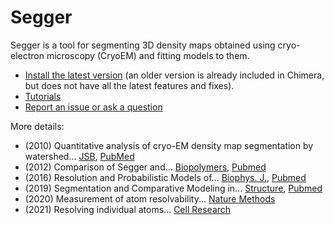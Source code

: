# Segger

Segger is a tool for segmenting 3D density maps obtained using cryo-electron microscopy (CryoEM) and fitting models to them. 


* <a href="https://github.com/gregdp/segger/wiki/Segger-Install">Install the latest version</a>
(an older version is already included in Chimera, but does not have all the latest features and fixes).
* [Tutorials](https://github.com/gregdp/segger/tree/master/tutorials)
* [Report an issue or ask a question](https://github.com/gregdp/segger/issues)


More details:
* (2010) Quantitative analysis of cryo-EM density map segmentation by watershed... <a href="https://www.sciencedirect.com/science/article/pii/S1047847710000845" target="_blank">JSB</a>, <a href="https://pubmed.ncbi.nlm.nih.gov/20338243/" target="_blank">PubMed</a>
* (2012) Comparison of Segger and... <a href="https://onlinelibrary.wiley.com/doi/abs/10.1002/bip.22074">Biopolymers</a>, <a href="https://pubmed.ncbi.nlm.nih.gov/22696409/" target="_blank">Pubmed</a>
* (2016) Resolution and Probabilistic Models of... <a href="https://www.sciencedirect.com/science/article/pii/S0006349515047062">Biophys. J.</a>, <a href="https://pubmed.ncbi.nlm.nih.gov/26743049/" target="_blank">Pubmed</a>
* (2019) Segmentation and Comparative Modeling in... <a href="https://www.sciencedirect.com/science/article/pii/S0969212619302734">Structure</a>, <a href="https://www.ncbi.nlm.nih.gov/pmc/articles/PMC6853598/" target="_blank">Pubmed</a>
* (2020) Measurement of atom resolvability... <a href="https://www.nature.com/articles/s41592-020-0731-1">Nature Methods</a>
* (2021) Resolving individual atoms... <a href="https://www.nature.com/articles/s41422-020-00432-2">Cell Research</a>
